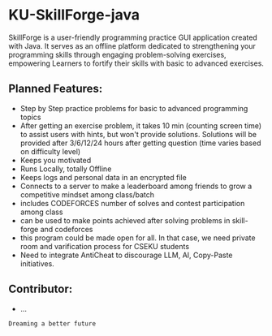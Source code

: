 # KU-SkillForge-java
SkillForge is a user-friendly programming practice GUI application created with Java. It serves as an offline platform dedicated to strengthening your programming skills through engaging problem-solving exercises, empowering Learners to fortify their skills with basic to advanced exercises.


## Planned Features:
- Step by Step practice problems for basic to advanced programming topics
- After getting an exercise problem, it takes 10 min (counting screen time) to assist users with hints, but won't provide solutions. Solutions will be provided after 3/6/12/24 hours after getting question (time varies based on difficulty level)
- Keeps you motivated
- Runs Locally, totally Offline
- Keeps logs and personal data in an encrypted file
- Connects to a server to make a leaderboard among friends to grow a competitive mindset among class/batch
- includes CODEFORCES number of solves and contest participation among class
- can be used to make points achieved after solving problems in skill-forge and codeforces
- this program could be made open for all. In that case, we need private room and varification process for CSEKU students 
- Need to integrate AntiCheat to discourage LLM, AI, Copy-Paste initiatives.


## Contributor:
- ...

`Dreaming a better future`
